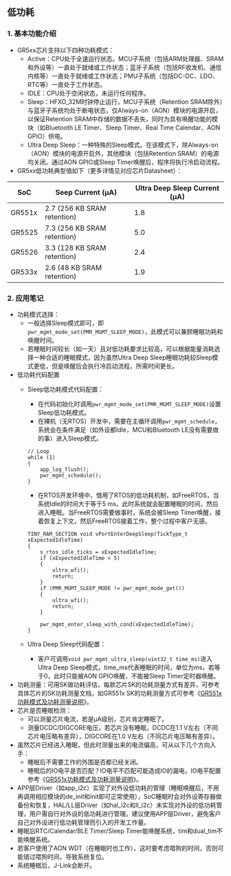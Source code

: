 ## 低功耗



### 1. 基本功能介绍

- GR5xx芯片支持以下四种功耗模式：
    - Active：CPU处于全速运行状态。MCU子系统（包括ARM处理器、SRAM和外设等）一直处于就绪或工作状态；蓝牙子系统（包括RF收发机、通信内核等）一直处于就绪或工作状态；PMU子系统（包括DC-DC、LDO、RTC等）一直处于工作状态。
    - IDLE：CPU处于空闲状态，未运行任何程序。
    - Sleep：HFXO_32M时钟停止运行，MCU子系统（Retention SRAM除外）与蓝牙子系统均处于断电状态，仅Always-on（AON）模块的电源开启，以保证Retention SRAM中存储的数据不丢失，同时为具有唤醒功能的模块（如Bluetooth LE Timer、Sleep Timer、Real Time Calendar、AON GPIO）供电。
    - Ultra Deep Sleep：一种特殊的Sleep模式。在该模式下，除Always-on（AON）模块的电源开启外，其他模块（包括Retention SRAM）的电源均关闭。通过AON GPIO或Sleep Timer唤醒后，程序将执行冷启动流程。
- GR5xx低功耗典型值如下（更多详情见对应芯片Datasheet）：

| SoC    | Seep Current (μA)          | Ultra Deep Sleep Current (μA) |
| ------ | --------------------------- | ----------------------------- |
| GR551x | 2.7 (256 KB SRAM retention) | 1.8 |
| GR5525 | 7.3 (256 KB SRAM retention) | 5.0 |
| GR5526 | 3.3 (128 KB SRAM retention) | 2.4 |
| GR533x | 2.6 (48 KB SRAM retention)  | 1.9 |



### 2. 应用笔记

- 功耗模式选择：
    - 一般选择Sleep模式即可，即```pwr_mgmt_mode_set(PMR_MGMT_SLEEP_MODE)```，此模式可以兼顾睡眠功耗和唤醒时间。
    - 若睡眠时间较长（如一天）且对低功耗要求比较高，可以根据能量消耗选择一种合适的睡眠模式，因为虽然Ultra Deep Sleep睡眠功耗较Sleep模式更低，但是唤醒后会执行冷启动流程，所需时间更长。
- 低功耗代码配置
    - Sleep低功耗模式代码配置：
        - 在代码初始化时调用```pwr_mgmt_mode_set(PMR_MGMT_SLEEP_MODE)```设置Sleep低功耗模式。
        - 在裸机（无RTOS）开发中，需要在主循环调用```pwr_mgmt_schedule```，系统会在条件满足（如外设都Idle，MCU和Bluetooth LE没有需要做的事）进入Sleep模式。
        ```
        // Loop
        while (1)
        {
            app_log_flush();
            pwr_mgmt_schedule();
        }
        ```
        - 在RTOS开发环境中，借用了RTOS的低功耗机制，如FreeRTOS，当系统Idle的时间大于等于5 ms，此时系统就会配置睡眠的时间，然后进入睡眠。当FreeRTOS需要做事时，系统会被Sleep Timer唤醒，接着恢复上下文，然后FreeRTOS接着工作，整个过程中客户无感。
        ```
        TINY_RAM_SECTION void vPortEnterDeepSleep(TickType_t xExpectedIdleTime)
        {
            s_rtos_idle_ticks = xExpectedIdleTime;
            if (xExpectedIdleTime < 5)
            {
                ultra_wfi();
                return;
            }
            if (PMR_MGMT_SLEEP_MODE != pwr_mgmt_mode_get())
            {
                ultra_wfi();
                return;
            }
        
            pwr_mgmt_enter_sleep_with_cond(xExpectedIdleTime);
        }
        ```
    - Ultra Deep Sleep代码配置：
      
        - 客户可调用```void pwr_mgmt_ultra_sleep(uint32_t time_ms)```进入Ultra Deep Sleep模式，time_ms代表睡眠的时间，单位为ms，若等于0，此时只能被AON GPIO唤醒，不能被Sleep Timer定时器唤醒。
- 功耗测量：可用SK做功耗评估，每款芯片SK的功耗测量方式有差异，可参考具体芯片的SK功耗测量文档，如GR551x SK的功耗测量方式可参考《[GR551x功耗模式及功耗测量说明](https://docs.goodix.com/zh/online/gr551x_sleep_mode_power_measure_note/V2.1)》。
- 芯片是否睡眠检测：
    - 可以测量芯片电流，若是μA级别，芯片肯定睡眠了。
    - 测量DCDC/DIGCORE电压，若芯片没有睡眠，DCDC在1.1 V左右（不同芯片电压略有差异），DIGCORE在1.0 V左右（不同芯片电压略有差异）。
- 虽然芯片已经进入睡眠，但此时测量出来的电流偏高，可从以下几个方向入手：
    - 睡眠后不需要工作的外围是否都已经关闭。
    - 睡眠后的IO电平是否匹配？IO电平不匹配可能造成IO的漏电，IO电平配置参考《[GR551x功耗模式及功耗测量说明](https://docs.goodix.com/zh/online/gr551x_sleep_mode_power_measure_note/V2.1)》。
- APP层Driver（如app_i2c）实现了对外设低功耗的管理（睡眠唤醒后，不用再调用相应模块的de_init和init即可正常使用），SoC睡眠时会对外设寄存器做备份和恢复，HAL/LL层Driver（如hal_i2c和ll_i2c）未实现对外设的低功耗管理，用户需自行对外设的低功耗进行管理。建议使用APP层Driver，避免客户自己对外设进行低功耗管理而引入的开发工作量。
- 睡眠后RTC/Calendar/BLE Timer/Sleep Timer能唤醒系统，tim和dual_tim不能唤醒系统。
- 若客户使用了AON WDT（在睡眠时也工作），这时要考虑喂狗的时间，否则可能错过喂狗时间，导致系统复位。
- 系统睡眠后，J-Link会断开。



